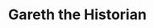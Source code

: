 ---
continent: The Basin
date created: Thursday, June 27th 2024, 1:15:43 am
date modified: Thursday, June 27th 2024, 1:31:39 am
eleventyNavigation:
  key: Gareth the Historian
  parent: Prosnen
herocolor0: 214
herocolor1: 207
herocolor2: 180
layout: base.njk
parentpath: "src/garden\\\U0001F310Worldbuilding\\Material Plane\\\U0001F3DE️The Basin\\Regions\\Prosnen/Prosnen.md"
path: /garden%5C%F0%9F%8C%90Worldbuilding%5CMaterial%20Plane%5C%F0%9F%8F%9E%EF%B8%8FThe%20Basin%5CRegions%5CProsnen%5CCharacters/Gareth%20the%20Historian/
plane: Material Plane
title: Gareth the Historian
---
